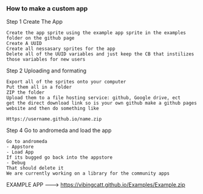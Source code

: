 ### How to make a custom app

Step 1 Create The App
```
Create the app sprite using the example app sprite in the examples folder on the github page
Create A UUID
Create all nessasary sprites for the app
Delete all of the UUID variables and just keep the CB that instilizes those variables for new users
```

Step 2 Uploading and formating
```
Export all of the sprites onto your computer
Put them all in a folder
ZIP the folder
Upload them to a file hosting service: github, Google drive, ect
get the direct download link so is your own github make a github pages website and then do something like

Https://username.github.io/name.zip
```
Step 4 Go to andromeda and load the app
```
Go to andromeda
- Appstore
- Load App
If its bugged go back into the appstore
- Debug
That should delete it
We are currently working on a library for the community apps
```
EXAMPLE APP ---> <https://vibingcatt.github.io/Examples/Example.zip>
